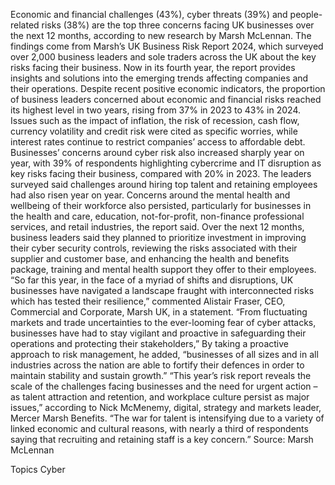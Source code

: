 Economic and financial challenges (43%), cyber threats (39%) and people-related risks (38%) are the top three concerns facing UK businesses over the next 12 months, according to new research by Marsh McLennan.
The findings come from Marsh’s UK Business Risk Report 2024, which surveyed over 2,000 business leaders and sole traders across the UK about the key risks facing their business. Now in its fourth year, the report provides insights and solutions into the emerging trends affecting companies and their operations.
Despite recent positive economic indicators, the proportion of business leaders concerned about economic and financial risks reached its highest level in two years, rising from 37% in 2023 to 43% in 2024. Issues such as the impact of inflation, the risk of recession, cash flow, currency volatility and credit risk were cited as specific worries, while interest rates continue to restrict companies’ access to affordable debt.
Businesses’ concerns around cyber risk also increased sharply year on year, with 39% of respondents highlighting cybercrime and IT disruption as key risks facing their business, compared with 20% in 2023.
The leaders surveyed said challenges around hiring top talent and retaining employees had also risen year on year. Concerns around the mental health and wellbeing of their workforce also persisted, particularly for businesses in the health and care, education, not-for-profit, non-finance professional services, and retail industries, the report said.
Over the next 12 months, business leaders said they planned to prioritize investment in improving their cyber security controls, reviewing the risks associated with their supplier and customer base, and enhancing the health and benefits package, training and mental health support they offer to their employees.
“So far this year, in the face of a myriad of shifts and disruptions, UK businesses have navigated a landscape fraught with interconnected risks which has tested their resilience,” commented Alistair Fraser, CEO, Commercial and Corporate, Marsh UK, in a statement. “From fluctuating markets and trade uncertainties to the ever-looming fear of cyber attacks, businesses have had to stay vigilant and proactive in safeguarding their operations and protecting their stakeholders,”
By taking a proactive approach to risk management, he added, “businesses of all sizes and in all industries across the nation are able to fortify their defences in order to maintain stability and sustain growth.”
“This year’s risk report reveals the scale of the challenges facing businesses and the need for urgent action – as talent attraction and retention, and workplace culture persist as major issues,” according to Nick McMenemy, digital, strategy and markets leader, Mercer Marsh Benefits. “The war for talent is intensifying due to a variety of linked economic and cultural reasons, with nearly a third of respondents saying that recruiting and retaining staff is a key concern.”
Source: Marsh McLennan

Topics
Cyber
